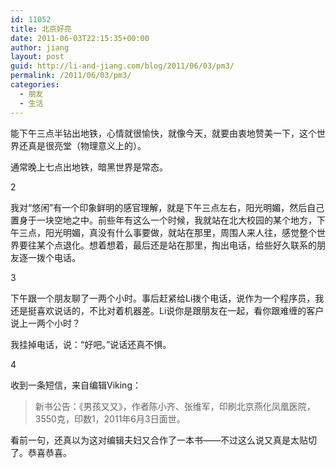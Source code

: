 ```yaml
---
id: 11052
title: 北京好亮
date: 2011-06-03T22:15:35+00:00
author: jiang
layout: post
guid: http://li-and-jiang.com/blog/2011/06/03/pm3/
permalink: /2011/06/03/pm3/
categories:
  - 朋友
  - 生活
---
```

能下午三点半钻出地铁，心情就很愉快，就像今天，就要由衷地赞美一下，这个世界还真是很亮堂（物理意义上的）。

通常晚上七点出地铁，暗黑世界是常态。

2

我对“悠闲”有一个印象鲜明的感官理解，就是下午三点左右，阳光明媚，然后自己置身于一块空地之中。前些年有这么一个时候，我就站在北大校园的某个地方，下午三点，阳光明媚，真没有什么事要做，就站在那里，周围人来人往，感觉整个世界要往某个点退化。想着想着，最后还是站在那里，掏出电话，给些好久联系的朋友逐一拨个电话。

3

下午跟一个朋友聊了一两个小时。事后赶紧给Li拨个电话，说作为一个程序员，我还是挺喜欢说话的，不比对着机器差。Li说你是跟朋友在一起，看你跟难缠的客户说上一两个小时？

我挂掉电话，说：“好吧。”说话还真不惧。

4

收到一条短信，来自编辑Viking：

> 新书公告：《男孩又又》，作者陈小齐、张维军，印刷北京燕化凤凰医院，3550克，印数1，2011年6月3日面世。

看前一句，还真以为这对编辑夫妇又合作了一本书——不过这么说又真是太贴切了。恭喜恭喜。